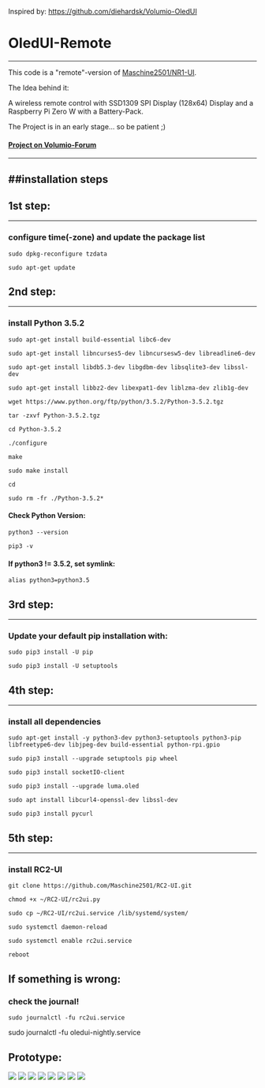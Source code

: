 Inspired by: https://github.com/diehardsk/Volumio-OledUI

# OledUI-Remote
---

This code is a "remote"-version of [Maschine2501/NR1-UI](https://github.com/Maschine2501/NR1-UI).

The Idea behind it:

A wireless remote control with SSD1309 SPI Display (128x64) Display and a Raspberry Pi Zero W with a Battery-Pack.

The Project is in an early stage... so be patient ;)

#### [Project on Volumio-Forum](https://forum.volumio.org/256x64-oled-ssd1322-spi-buttons-rotary-interface-t14098.html#p72945)
---

##installation steps
---

## 1st step:
---
### configure time(-zone) and update the package list
```
sudo dpkg-reconfigure tzdata

sudo apt-get update
```
## 2nd step:
---
### install Python 3.5.2
```
sudo apt-get install build-essential libc6-dev

sudo apt-get install libncurses5-dev libncursesw5-dev libreadline6-dev

sudo apt-get install libdb5.3-dev libgdbm-dev libsqlite3-dev libssl-dev

sudo apt-get install libbz2-dev libexpat1-dev liblzma-dev zlib1g-dev

wget https://www.python.org/ftp/python/3.5.2/Python-3.5.2.tgz

tar -zxvf Python-3.5.2.tgz

cd Python-3.5.2

./configure

make

sudo make install

cd

sudo rm -fr ./Python-3.5.2*
```

#### Check Python Version:
```
python3 --version

pip3 -v
```
#### If python3 != 3.5.2, set symlink:
```
alias python3=python3.5
```

## 3rd step:
---
### Update your default pip installation with:
```
sudo pip3 install -U pip

sudo pip3 install -U setuptools
```

## 4th step:
---
### install all dependencies
```
sudo apt-get install -y python3-dev python3-setuptools python3-pip libfreetype6-dev libjpeg-dev build-essential python-rpi.gpio

sudo pip3 install --upgrade setuptools pip wheel

sudo pip3 install socketIO-client

sudo pip3 install --upgrade luma.oled

sudo apt install libcurl4-openssl-dev libssl-dev

sudo pip3 install pycurl
```

## 5th step:
---
### install RC2-UI
```
git clone https://github.com/Maschine2501/RC2-UI.git
 
chmod +x ~/RC2-UI/rc2ui.py
 
sudo cp ~/RC2-UI/rc2ui.service /lib/systemd/system/
 
sudo systemctl daemon-reload
 
sudo systemctl enable rc2ui.service

reboot
```


## If something is wrong:
### check the journal!
```
sudo journalctl -fu rc2ui.service
```

sudo journalctl -fu oledui-nightly.service

## Prototype:

![](https://i.ibb.co/C053NSG/20200405-124556.jpg)
![](https://i.ibb.co/qWpqB0M/20200405-124431.jpg)
![](https://i.ibb.co/6JZHbvZ/20200405-124443.jpg)
![](https://i.ibb.co/LNbkMD7/20200405-124453.jpg)
![](https://i.ibb.co/qC3RsWC/20200405-124459.jpg)
![](https://i.ibb.co/Tgk9jLx/20200405-124516.jpg)
![](https://i.ibb.co/3pCNf5G/20200405-124525.jpg)
![](https://i.ibb.co/sFCwjWP/20200405-124529.jpg)
